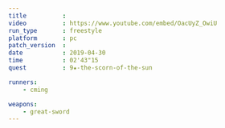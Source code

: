 ```yaml
---
title          :
video          : https://www.youtube.com/embed/OacUyZ_OwiU
run_type       : freestyle
platform       : pc
patch_version  :
date           : 2019-04-30
time           : 02'43"15
quest          : 9★-the-scorn-of-the-sun

runners:
    - cming

weapons:
    - great-sword
---
```


